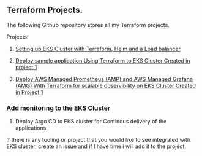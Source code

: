 ## Terraform Projects. 

The following Github repository stores all my Terraform projects. 

Projects:
1. [Setting up EKS Cluster with Terraform, Helm and a Load balancer](https://github.com/Skanyi/terraform-projects/tree/main/eks)

2. [Deploy sample application Using Terraform to EKS Cluster Created in project 1](https://github.com/Skanyi/terraform-projects/tree/main/applications/sample-application-nginx)

3. [Deploy AWS Managed Prometheus (AMP) and AWS Managed Grafana (AMG) With Terraform for scalable observibility on EKS Cluster Created in Project 1](https://github.com/Skanyi/terraform-projects/tree/main/monitoring) 


### Add monitoring to the EKS Cluster

1. Deploy Argo CD to EKS cluster for Continous delivery of the applications. 

If there is any tooling or project that you would like to see integrated with EKS cluster, create an issue and if I have time i will add it to the project. 